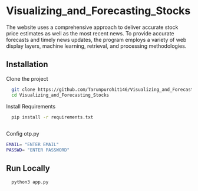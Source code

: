 # Visualizing_and_Forecasting_Stocks

The website uses a comprehensive approach to deliver accurate stock price estimates as well as the most recent news. To provide accurate forecasts and timely news updates, the program employs a variety of web display layers, machine learning, retrieval, and processing methodologies. 


## Installation

Clone the project 

```bash
  git clone https://github.com/Tarunpurohit146/Visualizing_and_Forecasting_Stocks.git
  cd Visualizing_and_Forecasting_Stocks
```

Install Requirements

```bash
  pip install -r requirements.txt
  
```
Config otp.py 

```bash
EMAIL= "ENTER EMAIL"
PASSWD= "ENTER PASSWORD"

```

## Run Locally

```bash
  python3 app.py
```

